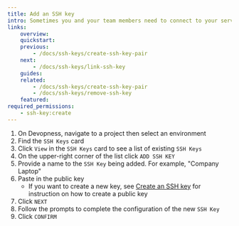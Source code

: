 ```yaml
---
title: Add an SSH key
intro: Sometimes you and your team members need to connect to your servers to run commands from the terminal. Add SSH keys to environment servers to ensure secure server access by only the authorized SSH keys.
links:
    overview:
    quickstart:
    previous:
        - /docs/ssh-keys/create-ssh-key-pair
    next:
        - /docs/ssh-keys/link-ssh-key
    guides:
    related:
        - /docs/ssh-keys/create-ssh-key-pair
        - /docs/ssh-keys/remove-ssh-key
    featured:
required_permissions:
    - ssh-key:create
---
```


1. On Devopness, navigate to a project then select an environment
1. Find the `SSH Keys` card
1. Click `View` in the `SSH Keys` card to see a list of existing `SSH Keys`
1. On the upper-right corner of the list click `ADD SSH KEY`
1. Provide a name to the `SSH Key` being added. For example, "Company Laptop"
1. Paste in the public key
    - If you want to create a new key, see [Create an SSH key](/docs/ssh-keys/create-ssh-key-pair) for instruction on how to create a public key
1. Click `NEXT`
1. Follow the prompts to complete the configuration of the new `SSH Key`
1. Click `CONFIRM`
